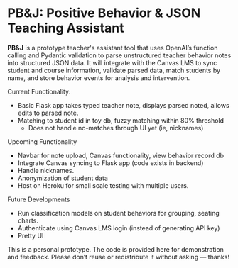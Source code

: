 # PB&J: Positive Behavior & JSON Teaching Assistant

**PB&J** is a prototype teacher's assistant tool that uses OpenAI’s function calling and Pydantic validation to parse unstructured teacher behavior notes into structured JSON data. It will integrate with the Canvas LMS to sync student and course information, validate parsed data, match students by name, and store behavior events for analysis and intervention.

Current Functionality:
- Basic Flask app takes typed teacher note, displays parsed noted, allows edits to parsed note. 
- Matching to student id in toy db, fuzzy matching within 80% threshold
    - Does not handle no-matches through UI yet (ie, nicknames)

Upcoming Functionality
- Navbar for note upload, Canvas functionality, view behavior record db
- Integrate Canvas syncing to Flask app (code exists in backend)
- Handle nicknames. 
- Anonymization of student data
- Host on Heroku for small scale testing with multiple users. 

Future Developments
- Run classification models on student behaviors for grouping, seating charts.
- Authenticate using Canvas LMS login (instead of generating API key)
- Pretty UI



This is a personal prototype. The code is provided here for demonstration and feedback. Please don’t reuse or redistribute it without asking — thanks!

